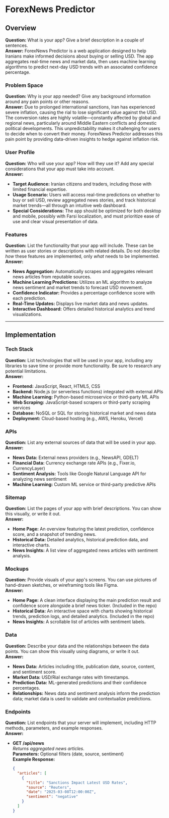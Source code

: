 # ForexNews Predictor

## Overview

**Question:** What is your app? Give a brief description in a couple of sentences.  
**Answer:** ForexNews Predictor is a web application designed to help Iranians make informed decisions about buying or selling USD. The app aggregates real-time news and market data, then uses machine learning algorithms to predict next-day USD trends with an associated confidence percentage.

### Problem Space

**Question:** Why is your app needed? Give any background information around any pain points or other reasons.  
**Answer:** Due to prolonged international sanctions, Iran has experienced severe inflation, causing the rial to lose significant value against the USD. The conversion rates are highly volatile—constantly affected by global and regional news, particularly around Middle Eastern conflicts and domestic political developments. This unpredictability makes it challenging for users to decide when to convert their money. ForexNews Predictor addresses this pain point by providing data-driven insights to hedge against inflation risk.

### User Profile

**Question:** Who will use your app? How will they use it? Add any special considerations that your app must take into account.  
**Answer:**  
- **Target Audience:** Iranian citizens and traders, including those with limited financial expertise.  
- **Usage Scenario:** Users will access real-time predictions on whether to buy or sell USD, review aggregated news stories, and track historical market trends—all through an intuitive web dashboard.  
- **Special Considerations:** The app should be optimized for both desktop and mobile, possibly with Farsi localization, and must prioritize ease of use and clear visual presentation of data.

### Features

**Question:** List the functionality that your app will include. These can be written as user stories or descriptions with related details. Do not describe _how_ these features are implemented, only _what_ needs to be implemented.  
**Answer:**  
- **News Aggregation:** Automatically scrapes and aggregates relevant news articles from reputable sources.  
- **Machine Learning Predictions:** Utilizes an ML algorithm to analyze news sentiment and market trends to forecast USD movement.  
- **Confidence Indicator:** Provides a percentage confidence score with each prediction.  
- **Real-Time Updates:** Displays live market data and news updates.  
- **Interactive Dashboard:** Offers detailed historical analytics and trend visualizations.  

---

## Implementation

### Tech Stack

**Question:** List technologies that will be used in your app, including any libraries to save time or provide more functionality. Be sure to research any potential limitations.  
**Answer:**  
- **Frontend:** JavaScript, React, HTML5, CSS 
- **Backend:** Node.js (or serverless functions) integrated with external APIs  
- **Machine Learning:** Python-based microservice or third-party ML APIs  
- **Web Scraping:** JavaScript-based scrapers or third-party scraping services  
- **Database:** NoSQL or SQL for storing historical market and news data  
- **Deployment:** Cloud-based hosting (e.g., AWS, Heroku, Vercel)

### APIs

**Question:** List any external sources of data that will be used in your app.  
**Answer:**  
- **News Data:** External news providers (e.g., NewsAPI, GDELT)  
- **Financial Data:** Currency exchange rate APIs (e.g., Fixer.io, CurrencyLayer)  
- **Sentiment Analysis:** Tools like Google Natural Language API for analyzing news sentiment  
- **Machine Learning:** Custom ML service or third-party predictive APIs

### Sitemap

**Question:** List the pages of your app with brief descriptions. You can show this visually, or write it out.  
**Answer:**  
- **Home Page:** An overview featuring the latest prediction, confidence score, and a snapshot of trending news.  
- **Historical Data:** Detailed analytics, historical prediction data, and interactive charts.  
- **News Insights:** A list view of aggregated news articles with sentiment analysis.  

### Mockups

**Question:** Provide visuals of your app's screens. You can use pictures of hand-drawn sketches, or wireframing tools like Figma.  
**Answer:**  
- **Home Page:** A clean interface displaying the main prediction result and confidence score alongside a brief news ticker. (Included in the repo) 
- **Historical Data:** An interactive space with charts showing historical trends, prediction logs, and detailed analytics. (Included in the repo)  
- **News Insights:** A scrollable list of articles with sentiment labels.  

### Data

**Question:** Describe your data and the relationships between the data points. You can show this visually using diagrams, or write it out.  
**Answer:**  
- **News Data:** Articles including title, publication date, source, content, and sentiment score.  
- **Market Data:** USD/Rial exchange rates with timestamps.  
- **Prediction Data:** ML-generated predictions and their confidence percentages.  
- **Relationships:** News data and sentiment analysis inform the prediction data; market data is used to validate and contextualize predictions.

### Endpoints

**Question:** List endpoints that your server will implement, including HTTP methods, parameters, and example responses.  
**Answer:**  
- **GET /api/news**  
  *Returns aggregated news articles.*  
  **Parameters:** Optional filters (date, source, sentiment)  
  **Example Response:**
  ```json
  {
    "articles": [
      {
        "title": "Sanctions Impact Latest USD Rates",
        "source": "Reuters",
        "date": "2025-03-08T12:00:00Z",
        "sentiment": "negative"
      }
    ]
  }
